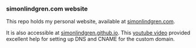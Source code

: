 ### simonlindgren.com website

This repo holds my personal website, available at [simonlindgren.com](https://simonlindgren.com).

It is also accessible at [simonlindgren.github.io](https://simonlindgren.github.io). This [youtube video](https://www.youtube.com/watch?v=k3Y3c5WlAfc&t=310s) provided excellent help for setting up DNS and CNAME for the custom domain.
